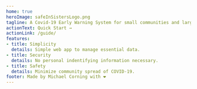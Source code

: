 ```yaml
---
home: true
heroImage: safeInSistersLogo.png
tagline: A Covid-19 Early Warning System for small communities and large organizations.
actionText: Quick Start →
actionLink: /guide/
features:
- title: Simplicity
  details: Simple web app to manage essential data.
- title: Security
  details: No personal indentifying information necessary.
- title: Safety
  details: Minimize community spread of COVID-19.
footer: Made by Michael Corning with ❤️
---
```

